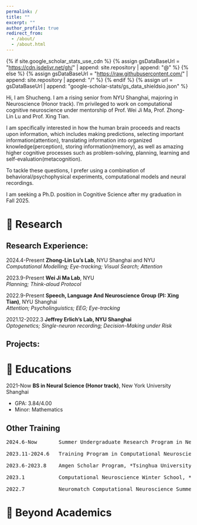 ```yaml
---
permalink: /
title: ""
excerpt: ""
author_profile: true
redirect_from: 
  - /about/
  - /about.html
---
```


{% if site.google_scholar_stats_use_cdn %}
{% assign gsDataBaseUrl = "https://cdn.jsdelivr.net/gh/" | append: site.repository | append: "@" %}
{% else %}
{% assign gsDataBaseUrl = "https://raw.githubusercontent.com/" | append: site.repository | append: "/" %}
{% endif %}
{% assign url = gsDataBaseUrl | append: "google-scholar-stats/gs_data_shieldsio.json" %}

<span class='anchor' id='about-me'></span>

Hi, I am Shucheng. I am a rising senior from NYU Shanghai, majoring in Neuroscience (Honor track). I’m privileged to work on computational cognitive neuroscience under mentorship of Prof. Wei Ji Ma, Prof. Zhong-Lin Lu and Prof. Xing Tian.

I am specifically interested in how the human brain proceeds and reacts upon information, which includes making predictions, selecting important information(attention), translating information into organized knowledge(perception), storing information(memory), as well as amazing higher cognitive processes such as problem-solving, planning, learning and self-evaluation(metacognition).

To tackle these questions, I prefer using a combination of behavioral/psychophysical experiments, computational models and neural recordings.

I am seeking a Ph.D. position in Cognitive Science after my graduation in Fall 2025.

# 📝 Research 
## Research Experience:
2024.4-Present   **Zhong-Lin Lu’s Lab**, NYU Shanghai and NYU\
  *Computational Modelling; Eye-tracking; Visual Search; Attention*
  
2023.9-Present   **Wei Ji Ma Lab**, NYU\
  *Planning; Think-aloud Protocol*
  
2022.9-Present   **Speech, Language And Neuroscience Group (PI: Xing Tian)**, NYU Shanghai\
  *Attention; Psycholinguistics; EEG; Eye-tracking*
  
2021.12-2022.3   **Jeffrey Erlich’s Lab, NYU Shanghai**\
  *Optogenetics; Single-neuron recording; Decision-Making under Risk*
  
## Projects:


# 📖 Educations
2021-Now   **BS in Neural Science (Honor track)**, New York University Shanghai
  - GPA: 3.84/4.00
  - Minor: Mathematics 
## Other Training
<pre>
2024.6-Now       Summer Undergraduate Research Program in Neuroscience, *NYU Shanghai*\

2023.11-2024.6   Training Program in Computational Neuroscience, *NYU*\

2023.6-2023.8    Amgen Scholar Program, *Tsinghua University*\

2023.1           Computational Neuroscience Winter School, *Shanghai Jiao Tong University*\

2022.7           Neuromatch Computational Neuroscience Summer School, *Virtual*\
</pre>
# 💬 Beyond Academics
